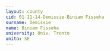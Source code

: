 ```yaml
---
layout: county 
cid: 01-11-14-Demissie-Biniam Fisseha
surname: Demissie
name: Biniam Fisseha
university: Univ. Trento
unita: SE
---
```


